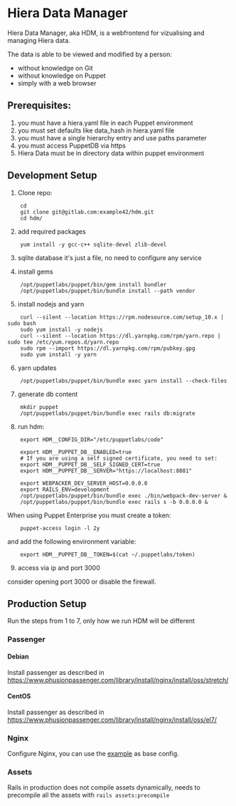 # Hiera Data Manager

Hiera Data Manager, aka HDM, is a webfrontend for vizualising and managing Hiera data.

The data is able to be viewed and modified by a person:
* without knowledge on Git
* without knowledge on Puppet
* simply with a web browser

## Prerequisites:

1. you must have a hiera.yaml file in each Puppet environment
1. you must set defaults like data_hash in hiera.yaml file
1. you must have a single hierarchy entry and use paths parameter
1. you must access PuppetDB via https
1. Hiera Data must be in directory data within puppet environment

## Development Setup

1. Clone repo:

```
    cd
    git clone git@gitlab.com:example42/hdm.git
    cd hdm/
```

2. add required packages

```
    yum install -y gcc-c++ sqlite-devel zlib-devel
```


3. sqlite database
  it's just a file, no need to configure any service

4. install gems

```
    /opt/puppetlabs/puppet/bin/gem install bundler
    /opt/puppetlabs/puppet/bin/bundle install --path vendor
```

5. install nodejs and yarn

```
    curl --silent --location https://rpm.nodesource.com/setup_10.x | sudo bash
    sudo yum install -y nodejs
    curl --silent --location https://dl.yarnpkg.com/rpm/yarn.repo | sudo tee /etc/yum.repos.d/yarn.repo
    sudo rpm --import https://dl.yarnpkg.com/rpm/pubkey.gpg
    sudo yum install -y yarn
```


6. yarn updates

```
    /opt/puppetlabs/puppet/bin/bundle exec yarn install --check-files
```

7. generate db content

```
    mkdir puppet
    /opt/puppetlabs/puppet/bin/bundle exec rails db:migrate
```

8. run hdm:

```
    export HDM__CONFIG_DIR="/etc/puppetlabs/code"

    export HDM__PUPPET_DB__ENABLED=true
    # If you are using a self signed certificate, you need to set:
    export HDM__PUPPET_DB__SELF_SIGNED_CERT=true
    export HDM__PUPPET_DB__SERVER="https://localhost:8081"

    export WEBPACKER_DEV_SERVER_HOST=0.0.0.0
    export RAILS_ENV=development
    /opt/puppetlabs/puppet/bin/bundle exec ./bin/webpack-dev-server &
    /opt/puppetlabs/puppet/bin/bundle exec rails s -b 0.0.0.0 &
```

When using Puppet Enterprise you must create a token:

```
    puppet-access login -l 2y
```

and add the following environment variable:

```
    export HDM__PUPPET_DB__TOKEN=$(cat ~/.puppetlabs/token)
```


9. access via ip and port 3000

consider opening port 3000 or disable the firewall.


## Production Setup

Run the steps from 1 to 7, only how we run HDM will be different

### Passenger

#### Debian

Install passenger as described in https://www.phusionpassenger.com/library/install/nginx/install/oss/stretch/

#### CentOS

Install passenger as described in https://www.phusionpassenger.com/library/install/nginx/install/oss/el7/

### Nginx

Configure Nginx, you can use the [example](docs/nginx_example.conf) as base config.

### Assets

Rails in production does not compile assets dynamically, needs to precompile all the assets with `rails assets:precompile`

